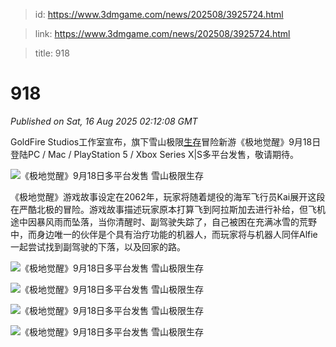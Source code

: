 > id: https://www.3dmgame.com/news/202508/3925724.html

> link: https://www.3dmgame.com/news/202508/3925724.html

> title: 918

# 918
_Published on Sat, 16 Aug 2025 02:12:08 GMT_

GoldFire Studios工作室宣布，旗下雪山极限[生存](https://www.3dmgame.com/tag/shengcun_1/)冒险新游《极地觉醒》9月18日登陆PC / Mac / PlayStation 5 / Xbox Series X|S多平台发售，敬请期待。

![《极地觉醒》9月18日多平台发售 雪山极限生存](https://img.3dmgame.com/uploads/images/news/20250816/1755310300_358379_jpg_r.jpg)

《极地觉醒》游戏故事设定在2062年，玩家将随着煺役的海军飞行员Kai展开这段在严酷北极的冒险。游戏故事描述玩家原本打算飞到阿拉斯加去进行补给，但飞机途中因暴风雨而坠落，当你清醒时、副驾驶失踪了，自己被困在充满冰雪的荒野中，而身边唯一的伙伴是个具有治疗功能的机器人，而玩家将与机器人同伴Alfie一起尝试找到副驾驶的下落，以及回家的路。

![《极地觉醒》9月18日多平台发售 雪山极限生存](https://img.3dmgame.com/uploads/images/news/20250816/1755310310_474076_jpg_r.jpg)

![《极地觉醒》9月18日多平台发售 雪山极限生存](https://img.3dmgame.com/uploads/images/news/20250816/1755310310_591094_jpg_r.jpg)

![《极地觉醒》9月18日多平台发售 雪山极限生存](https://img.3dmgame.com/uploads/images/news/20250816/1755310310_100641_jpg_r.jpg)

![《极地觉醒》9月18日多平台发售 雪山极限生存](https://img.3dmgame.com/uploads/images/news/20250816/1755310311_443901_jpg_r.jpg)
